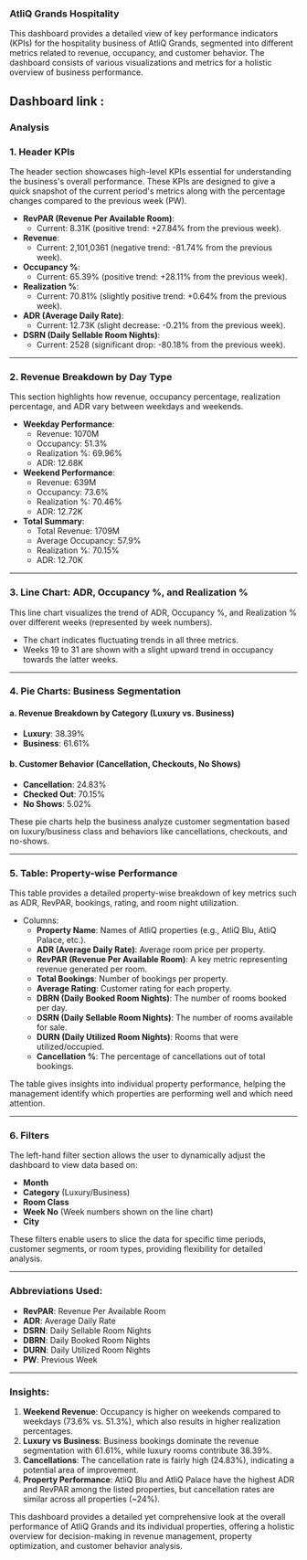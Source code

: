 ### AtliQ Grands Hospitality

This dashboard provides a detailed view of key performance indicators (KPIs) for the hospitality business of AtliQ Grands, segmented into different metrics related to revenue, occupancy, and customer behavior. The dashboard consists of various visualizations and metrics for a holistic overview of business performance.





Dashboard link : 
---

### Analysis

### 1. **Header KPIs**
The header section showcases high-level KPIs essential for understanding the business's overall performance. These KPIs are designed to give a quick snapshot of the current period's metrics along with the percentage changes compared to the previous week (PW).

- **RevPAR (Revenue Per Available Room)**:  
  - Current: 8.31K (positive trend: +27.84% from the previous week).
- **Revenue**:  
  - Current: 2,101,0361 (negative trend: -81.74% from the previous week).
- **Occupancy %**:  
  - Current: 65.39% (positive trend: +28.11% from the previous week).
- **Realization %**:  
  - Current: 70.81% (slightly positive trend: +0.64% from the previous week).
- **ADR (Average Daily Rate)**:  
  - Current: 12.73K (slight decrease: -0.21% from the previous week).
- **DSRN (Daily Sellable Room Nights)**:  
  - Current: 2528 (significant drop: -80.18% from the previous week).

---

### 2. **Revenue Breakdown by Day Type**
This section highlights how revenue, occupancy percentage, realization percentage, and ADR vary between weekdays and weekends.
- **Weekday Performance**:
  - Revenue: 1070M
  - Occupancy: 51.3%
  - Realization %: 69.96%
  - ADR: 12.68K
- **Weekend Performance**:
  - Revenue: 639M
  - Occupancy: 73.6%
  - Realization %: 70.46%
  - ADR: 12.72K
- **Total Summary**:
  - Total Revenue: 1709M
  - Average Occupancy: 57.9%
  - Realization %: 70.15%
  - ADR: 12.70K

---

### 3. **Line Chart: ADR, Occupancy %, and Realization %**
This line chart visualizes the trend of ADR, Occupancy %, and Realization % over different weeks (represented by week numbers).
- The chart indicates fluctuating trends in all three metrics.
- Weeks 19 to 31 are shown with a slight upward trend in occupancy towards the latter weeks.

---

### 4. **Pie Charts: Business Segmentation**
#### a. **Revenue Breakdown by Category (Luxury vs. Business)**
- **Luxury**: 38.39%
- **Business**: 61.61%

#### b. **Customer Behavior (Cancellation, Checkouts, No Shows)**
- **Cancellation**: 24.83%
- **Checked Out**: 70.15%
- **No Shows**: 5.02%

These pie charts help the business analyze customer segmentation based on luxury/business class and behaviors like cancellations, checkouts, and no-shows.

---

### 5. **Table: Property-wise Performance**
This table provides a detailed property-wise breakdown of key metrics such as ADR, RevPAR, bookings, rating, and room night utilization.
- Columns:
  - **Property Name**: Names of AtliQ properties (e.g., AtliQ Blu, AtliQ Palace, etc.).
  - **ADR (Average Daily Rate)**: Average room price per property.
  - **RevPAR (Revenue Per Available Room)**: A key metric representing revenue generated per room.
  - **Total Bookings**: Number of bookings per property.
  - **Average Rating**: Customer rating for each property.
  - **DBRN (Daily Booked Room Nights)**: The number of rooms booked per day.
  - **DSRN (Daily Sellable Room Nights)**: The number of rooms available for sale.
  - **DURN (Daily Utilized Room Nights)**: Rooms that were utilized/occupied.
  - **Cancellation %**: The percentage of cancellations out of total bookings.

The table gives insights into individual property performance, helping the management identify which properties are performing well and which need attention.

---

### 6. **Filters**
The left-hand filter section allows the user to dynamically adjust the dashboard to view data based on:
- **Month**
- **Category** (Luxury/Business)
- **Room Class**
- **Week No** (Week numbers shown on the line chart)
- **City**

These filters enable users to slice the data for specific time periods, customer segments, or room types, providing flexibility for detailed analysis.

---

### Abbreviations Used:
- **RevPAR**: Revenue Per Available Room
- **ADR**: Average Daily Rate
- **DSRN**: Daily Sellable Room Nights
- **DBRN**: Daily Booked Room Nights
- **DURN**: Daily Utilized Room Nights
- **PW**: Previous Week

---

### Insights:
1. **Weekend Revenue**: Occupancy is higher on weekends compared to weekdays (73.6% vs. 51.3%), which also results in higher realization percentages.
2. **Luxury vs Business**: Business bookings dominate the revenue segmentation with 61.61%, while luxury rooms contribute 38.39%.
3. **Cancellations**: The cancellation rate is fairly high (24.83%), indicating a potential area of improvement.
4. **Property Performance**: AtliQ Blu and AtliQ Palace have the highest ADR and RevPAR among the listed properties, but cancellation rates are similar across all properties (~24%).

This dashboard provides a detailed yet comprehensive look at the overall performance of AtliQ Grands and its individual properties, offering a holistic overview for decision-making in revenue management, property optimization, and customer behavior analysis.
